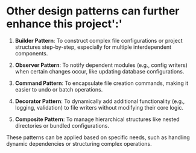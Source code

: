 # Other design patterns can further enhance this project':'

1. **Builder Pattern**: To construct complex file configurations or project structures step-by-step, especially for multiple interdependent components.

2. **Observer Pattern**: To notify dependent modules (e.g., config writers) when certain changes occur, like updating database configurations.

3. **Command Pattern**: To encapsulate file creation commands, making it easier to undo or batch operations.

4. **Decorator Pattern**: To dynamically add additional functionality (e.g., logging, validation) to file writers without modifying their core logic.

5. **Composite Pattern**: To manage hierarchical structures like nested directories or bundled configurations.

These patterns can be applied based on specific needs, such as handling dynamic dependencies or structuring complex operations.
